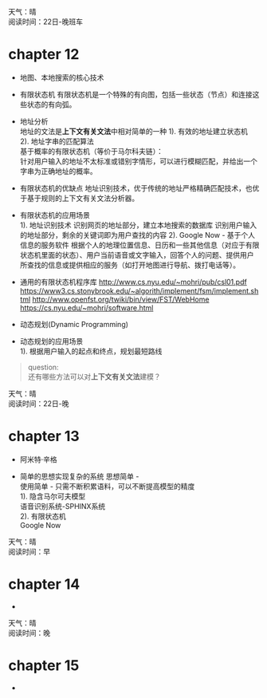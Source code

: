 
天气：晴  
阅读时间：22日-晚班车

# chapter 12
+ 地图、本地搜索的核心技术  

+ 有限状态机
有限状态机是一个特殊的有向图，包括一些状态（节点）和连接这些状态的有向弧。

+ 地址分析  
地址的文法是**上下文有关文法**中相对简单的一种
1). 有效的地址建立状态机  
2). 地址字串的匹配算法  
基于概率的有限状态机（等价于马尔科夫链）：  
针对用户输入的地址不太标准或错别字情形，可以进行模糊匹配，并给出一个字串为正确地址的概率。


+ 有限状态机的优缺点
地址识别技术，优于传统的地址严格精确匹配技术，也优于基于规则的上下文有关文法分析器。


+ 有限状态机的应用场景  
1). 地址识别技术
识别网页的地址部分，建立本地搜索的数据库
识别用户输入的地址部分，剩余的关键词即为用户查找的内容
2). Google Now - 基于个人信息的服务软件
根据个人的地理位置信息、日历和一些其他信息（对应于有限状态机里面的状态）、用户当前语音或文字输入，回答个人的问题、提供用户所查找的信息或提供相应的服务（如打开地图进行导航、拨打电话等）。

+ 通用的有限状态机程序库
http://www.cs.nyu.edu/~mohri/pub/csl01.pdf
https://www3.cs.stonybrook.edu/~algorith/implement/fsm/implement.shtml
http://www.openfst.org/twiki/bin/view/FST/WebHome
https://cs.nyu.edu/~mohri/software.html




+ 动态规划(Dynamic Programming)



+ 动态规划的应用场景  
1). 根据用户输入的起点和终点，规划最短路线




> question:  
> 还有哪些方法可以对**上下文有关文法**建模？  


















天气：晴  
阅读时间：22日-晚


# chapter 13
+ 阿米特·辛格


+ 简单的思想实现复杂的系统
思想简单 -   
使用简单 - 只需不断积累语料，可以不断提高模型的精度  
1). 隐含马尔可夫模型  
语音识别系统-SPHINX系统  
2). 有限状态机  
Google Now


  
天气：晴  
阅读时间：早


# chapter 14
+ 


天气：晴  
阅读时间：晚


# chapter 15
+ 



